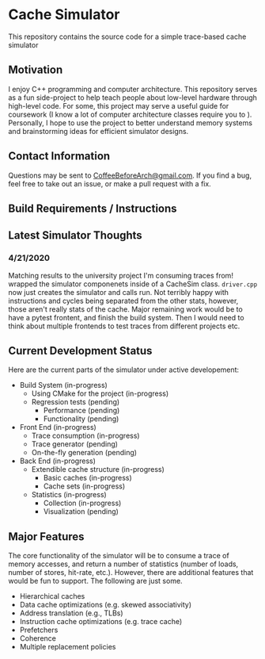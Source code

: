 # Cache Simulator

This repository contains the source code for a simple trace-based cache simulator

## Motivation

I enjoy C++ programming and computer architecture. This repository serves as a fun side-project to help teach people about low-level hardware through high-level code. For some, this project may serve a useful guide for coursework (I know a lot of computer architecture classes require you to ). Personally, I hope to use the project to better understand memory systems and brainstorming ideas for efficient simulator designs.

## Contact Information

Questions may be sent to [CoffeeBeforeArch@gmail.com](CoffeeBeforeArch@gmail.com). If you find a bug, feel free to take out an issue, or make a pull request with a fix.

## Build Requirements / Instructions

## Latest Simulator Thoughts

### 4/21/2020
Matching results to the university project I'm consuming traces from! wrapped the simulator componenets inside of a CacheSim class. `driver.cpp` now just creates the simulator and calls run. Not terribly happy with instructions and cycles being separated from the other stats, however, those aren't really stats of the cache. Major remaining work would be to have a pytest frontent, and finish the build system. Then I would need to think about multiple frontends to test traces from different projects etc.

## Current Development Status

Here are the current parts of the simulator under active developement:

- Build System (in-progress)
  - Using CMake for the project (in-progress)
  - Regression tests (pending)
    - Performance (pending)
    - Functionality (pending)
- Front End (in-progress)
  - Trace consumption (in-progress)
  - Trace generator (pending)
  - On-the-fly generation (pending)
- Back End (in-progress)
  - Extendible cache structure (in-progress)
    - Basic caches (in-progress)
    - Cache sets (in-progress)
  - Statistics (in-progress)
    - Collection (in-progress)
    - Visualization (pending)

## Major Features

The core functionality of the simulator will be to consume a trace of memory accesses, and return a number of statistics (number of loads, number of stores, hit-rate, etc.). However, there are additional features that would be fun to support. The following are just some.

- Hierarchical caches
- Data cache optimizations (e.g. skewed associativity)
- Address translation (e.g., TLBs)
- Instruction cache optimizations (e.g. trace cache)
- Prefetchers
- Coherence
- Multiple replacement policies

